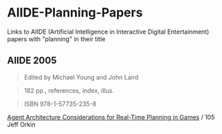 # AIIDE-Planning-Papers
Links to AIIDE (Artificial Intelligence in Interactive Digital Entertainment) papers with "planning" in their title

## AIIDE 2005
> Edited by Michael Young and John Laird

> 182 pp., references, index, illus.

> ISBN 978-1-57735-235-8

[Agent Architecture Considerations for Real-Time Planning in Games](https://www.aaai.org/Papers/AIIDE/2005/AIIDE05-018.pdf) / 105
Jeff Orkin
